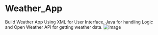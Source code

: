 # Weather_App
Build Weather App Using XML for User Interface, Java for handling Logic and Open Weather API for getting weather data.
![image](https://github.com/govardhan666/Weather_App/assets/71170706/86e5455d-ebf9-4f82-8f78-b34a5bb848f4)

